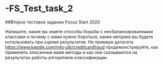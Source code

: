 # -FS_Test_task_2
##Второе тестовое задание Focus Start 2020

Напишите, какие вы знаете способы борьбы с несбалансированными классами и почему с ними нужно бороться, какие метрики вы будете использовать при оценке результатов. На примере датасета https://www.kaggle.com/mlg-ulb/creditcardfraud продемонстрируйте, как применять описанные вами методы и как они сказываются на результатах работы алгоритмов классификации.
